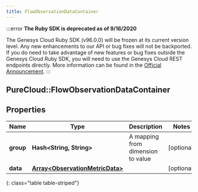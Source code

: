 ```yaml
---
title: FlowObservationDataContainer
---
```


:::error
**The Ruby SDK is deprecated as of 9/16/2020**

The Genesys Cloud Ruby SDK (v96.0.0) will be frozen at its current version level. Any new enhancements to our API or bug fixes will not be backported. If you do need to take advantage of new features or bug fixes outside the Genesys Cloud Ruby SDK, you will need to use the Genesys Cloud REST endpoints directly. More information can be found in the [Official Announcement](https://developer.mypurecloud.com/forum/t/announcement-genesys-cloud-ruby-sdk-end-of-life/8850).
:::


## PureCloud::FlowObservationDataContainer

## Properties

|Name | Type | Description | Notes|
|------------ | ------------- | ------------- | -------------|
| **group** | **Hash&lt;String, String&gt;** | A mapping from dimension to value | [optional] |
| **data** | [**Array&lt;ObservationMetricData&gt;**](ObservationMetricData.html) |  | [optional] |
{: class="table table-striped"}


